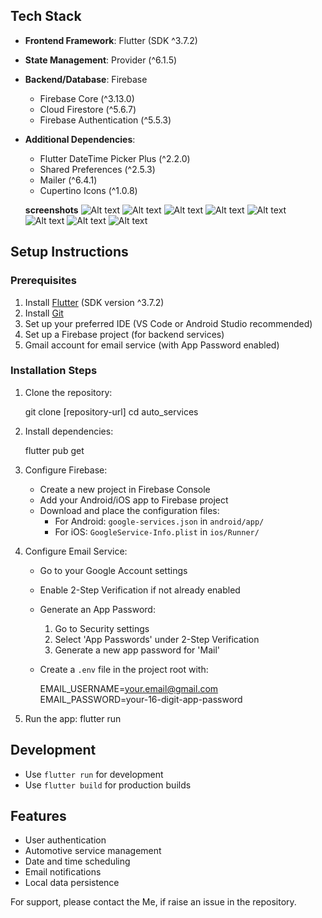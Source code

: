 ## Tech Stack

- **Frontend Framework**: Flutter (SDK ^3.7.2)
- **State Management**: Provider (^6.1.5)
- **Backend/Database**: Firebase
  - Firebase Core (^3.13.0)
  - Cloud Firestore (^5.6.7)
  - Firebase Authentication (^5.5.3)
- **Additional Dependencies**:
  - Flutter DateTime Picker Plus (^2.2.0)
  - Shared Preferences (^2.5.3)
  - Mailer (^6.4.1)
  - Cupertino Icons (^1.0.8)
  
  **screenshots** 
![Alt text](screenshots/screenshot-1.jpeg?raw=true "login")
![Alt text](screenshots/screenshot-2.jpeg?raw=true "register")
![Alt text](screenshots/screenshot-3.jpeg?raw=true "dashbaord")
![Alt text](screenshots/screenshot-4.jpeg?raw=true "selecting date and time")
![Alt text]( screenshots/screenshot-5.jpeg?raw=true "booked an appointment")
![Alt text](screenshots/email-sample.jpeg?raw=true "confirmation mail sample")
![Alt text](screenshots/screenshot-6.jpeg?raw=true "confirmed appointment")
![Alt text](screenshots/screenshot-7.jpeg?raw=true "dashbaord2")


## Setup Instructions

### Prerequisites

1. Install [Flutter](https://flutter.dev/docs/get-started/install) (SDK version ^3.7.2)
2. Install [Git](https://git-scm.com/downloads)
3. Set up your preferred IDE (VS Code or Android Studio recommended)
4. Set up a Firebase project (for backend services)
5. Gmail account for email service (with App Password enabled)

### Installation Steps

1. Clone the repository:
   
   git clone [repository-url]
   cd auto_services

2. Install dependencies:
   
   flutter pub get

3. Configure Firebase:
   - Create a new project in Firebase Console
   - Add your Android/iOS app to Firebase project
   - Download and place the configuration files:
     - For Android: `google-services.json` in `android/app/`
     - For iOS: `GoogleService-Info.plist` in `ios/Runner/`

4. Configure Email Service:
   - Go to your Google Account settings
   - Enable 2-Step Verification if not already enabled
   - Generate an App Password:
     1. Go to Security settings
     2. Select 'App Passwords' under 2-Step Verification
     3. Generate a new app password for 'Mail'
   - Create a `.env` file in the project root with:
     
     EMAIL_USERNAME=your.email@gmail.com
     EMAIL_PASSWORD=your-16-digit-app-password
     

5. Run the app:
    flutter run
   

## Development

- Use `flutter run` for development
- Use `flutter build` for production builds

## Features

- User authentication
- Automotive service management
- Date and time scheduling
- Email notifications
- Local data persistence


For support, please contact the Me, if raise an issue in the repository.

